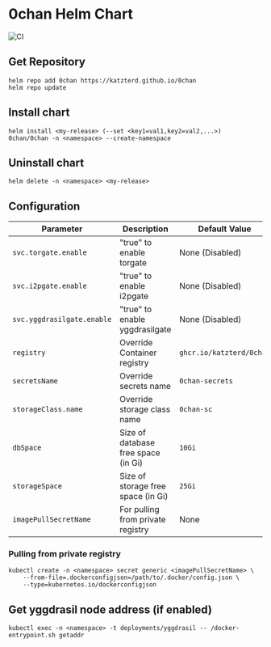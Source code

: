# 0chan Helm Chart
![CI](https://img.shields.io/github/actions/workflow/status/katzterd/0chan/helm-build.yml?label=Chart&logo=helm&style=for-the-badge)

## Get Repository

```console
helm repo add 0chan https://katzterd.github.io/0chan
helm repo update
```

## Install chart

```console
helm install <my-release> (--set <key1=val1,key2=val2,...>) 0chan/0chan -n <namespace> --create-namespace
```

## Uninstall chart

```console
helm delete -n <namespace> <my-release>
```

## Configuration

| Parameter                                  | Description                                   | Default Value                                           |
|--------------------------------------------|-----------------------------------------------|---------------------------------------------------------|
| `svc.torgate.enable`                       | "true" to enable torgate                      | None (Disabled)                                         |
| `svc.i2pgate.enable`                       | "true" to enable i2pgate                      | None (Disabled)                                         |
| `svc.yggdrasilgate.enable`                 | "true" to enable yggdrasilgate                | None (Disabled)                                         |
| `registry`                                 | Override Container registry                   | `ghcr.io/katzterd/0chan`                                |
| `secretsName`                              | Override secrets name                         | `0chan-secrets`                                         |
| `storageClass.name`                        | Override storage class name                   | `0chan-sc`                                              |
| `dbSpace`                                  | Size of database free space (in Gi)           | `10Gi`                                                  |
| `storageSpace`                             | Size of storage free space (in Gi)            | `25Gi`                                                  |
| `imagePullSecretName`                      | For pulling from private registry             | None                                                    |


### Pulling from private registry
```console
kubectl create -n <namespace> secret generic <imagePullSecretName> \ 
    --from-file=.dockerconfigjson=/path/to/.docker/config.json \
    --type=kubernetes.io/dockerconfigjson
```

## Get yggdrasil node address (if enabled)
```console
kubectl exec -n <namespace> -t deployments/yggdrasil -- /docker-entrypoint.sh getaddr
```

